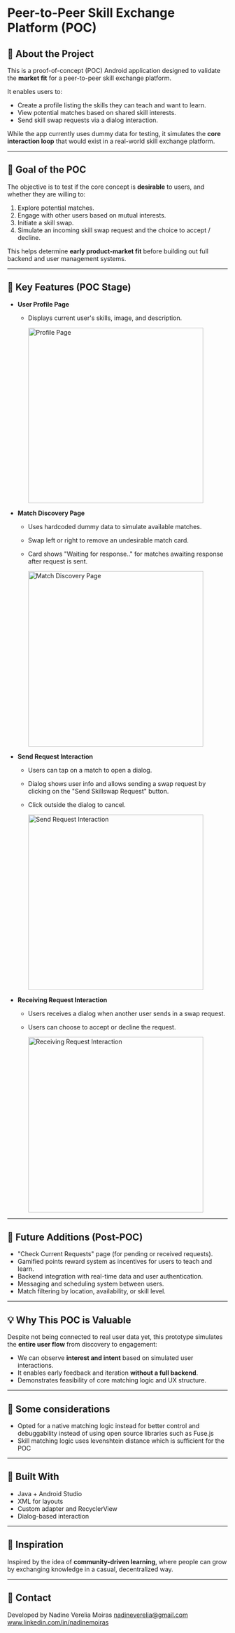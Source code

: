 
# Peer-to-Peer Skill Exchange Platform (POC)

## 🚀 About the Project

This is a proof-of-concept (POC) Android application designed to validate the **market fit** for a peer-to-peer skill exchange platform.

It enables users to:
- Create a profile listing the skills they can teach and want to learn.
- View potential matches based on shared skill interests.
- Send skill swap requests via a dialog interaction.

While the app currently uses dummy data for testing, it simulates the **core interaction loop** that would exist in a real-world skill exchange platform.

---

## 🎯 Goal of the POC

The objective is to test if the core concept is **desirable** to users, and whether they are willing to:
1. Explore potential matches.
2. Engage with other users based on mutual interests.
3. Initiate a skill swap.
4. Simulate an incoming skill swap request and the choice to accept / decline.

This helps determine **early product-market fit** before building out full backend and user management systems.

---

## 🧪 Key Features (POC Stage)

- **User Profile Page**
  - Displays current user's skills, image, and description.
    
    <img src="HomePage.png" alt="Profile Page" width="400"/>

- **Match Discovery Page**
  - Uses hardcoded dummy data to simulate available matches.
  - Swap left or right to remove an undesirable match card.
  - Card shows "Waiting for response.." for matches awaiting response after request is sent.
    
    <img src="MatchPagePending.png" alt="Match Discovery Page" width="400"/>

- **Send Request Interaction**
  - Users can tap on a match to open a dialog.
  - Dialog shows user info and allows sending a swap request by clicking on the "Send Skillswap Request" button. 
  - Click outside the dialog to cancel.
    
    <img src="SendRequestDialog.png" alt="Send Request Interaction" width="400"/>
    
- **Receiving Request Interaction**
  - Users receives a dialog when another user sends in a swap request.
  - Users can choose to accept or decline the request.
    
    <img src="ReceiveRequestDialog.png" alt="Receiving Request Interaction" width="400"/>

---

## 🧭 Future Additions (Post-POC)

- "Check Current Requests" page (for pending or received requests).
- Gamified points reward system as incentives for users to teach and learn.
- Backend integration with real-time data and user authentication.
- Messaging and scheduling system between users.
- Match filtering by location, availability, or skill level.

---

## 💡 Why This POC is Valuable

Despite not being connected to real user data yet, this prototype simulates the **entire user flow** from discovery to engagement:

- We can observe **interest and intent** based on simulated user interactions.
- It enables early feedback and iteration **without a full backend**.
- Demonstrates feasibility of core matching logic and UX structure.

---

## 🧠 Some considerations

- Opted for a native matching logic instead for better control and debuggability instead of using open source libraries such as Fuse.js
- Skill matching logic uses levenshtein distance which is sufficient for the POC

---

## 📱 Built With

- Java + Android Studio
- XML for layouts
- Custom adapter and RecyclerView
- Dialog-based interaction

---

## 🧠 Inspiration

Inspired by the idea of **community-driven learning**, where people can grow by exchanging knowledge in a casual, decentralized way.

---

## 🙋 Contact

Developed by Nadine Verelia Moiras
nadineverelia@gmail.com
www.linkedin.com/in/nadinemoiras 

